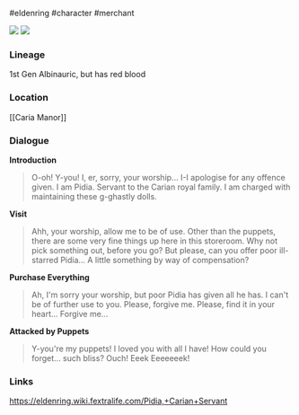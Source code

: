 #eldenring #character #merchant 

![](https://eldenring.wiki.fextralife.com/file/Elden-Ring/pidia_carian_servant_elden_ring_wiki_guide_300px.jpg) ![](https://eldenring.wiki.fextralife.com/file/Elden-Ring/pidia-location-caria-manor.png)
### Lineage
1st Gen Albinauric, but has red blood
### Location
[[Caria Manor]]
### Dialogue
**Introduction**
>O-oh!
>Y-you! I, er, sorry, your worship...
>I-I apologise for any offence given.
>I am Pidia. Servant to the Carian royal family.
>I am charged with maintaining these g-ghastly dolls.

**Visit**
>Ahh, your worship, allow me to be of use.
>Other than the puppets, there are some very fine things up here in this storeroom.
>Why not pick something out, before you go?
>But please, can you offer poor ill-starred Pidia...
>A little something by way of compensation?

**Purchase Everything**
>Ah, I'm sorry your worship, but poor Pidia has given all he has.
>I can't be of further use to you.  Please, forgive me.
>Please, find it in your heart... Forgive me...

**Attacked by Puppets**
>Y-you're my puppets! I loved you with all I have!
>How could you forget... such bliss?
>Ouch!
>Eeek
>Eeeeeeek!
### Links
https://eldenring.wiki.fextralife.com/Pidia,+Carian+Servant